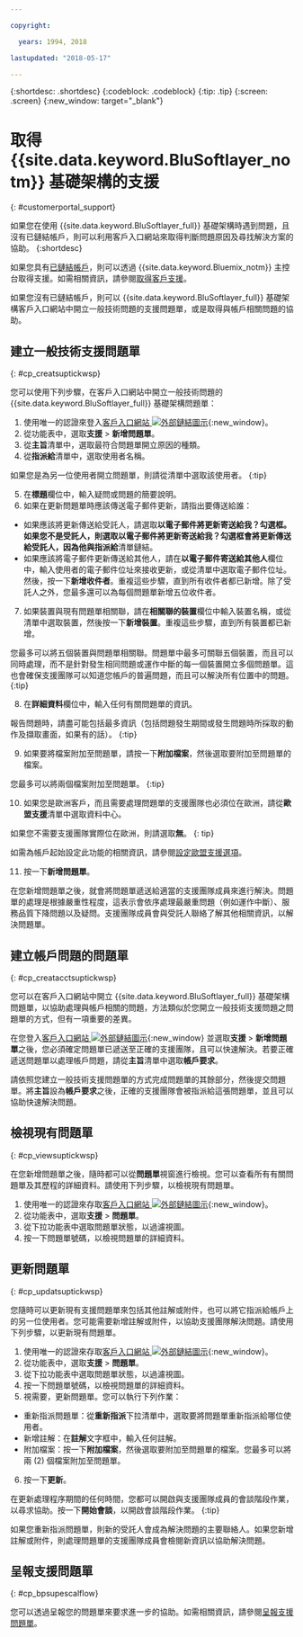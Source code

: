 ```yaml
---

copyright:

  years: 1994, 2018

lastupdated: "2018-05-17"

---
```


{:shortdesc: .shortdesc}
{:codeblock: .codeblock}
{:tip: .tip}
{:screen: .screen}
{:new_window: target="_blank"}


# 取得 {{site.data.keyword.BluSoftlayer_notm}} 基礎架構的支援
{: #customerportal_support}

如果您在使用 {{site.data.keyword.BluSoftlayer_full}} 基礎架構時遇到問題，且沒有已鏈結帳戶，則可以利用客戶入口網站來取得判斷問題原因及尋找解決方案的協助。
{:shortdesc}

如果您具有[已鏈結帳戶](/docs/account/softlayerlink.html#link_user_accounts)，則可以透過 {{site.data.keyword.Bluemix_notm}} 主控台取得支援。如需相關資訊，請參閱[取得客戶支援](/docs/get-support/howtogetsupport.html)。


如果您沒有已鏈結帳戶，則可以 {{site.data.keyword.BluSoftlayer_full}} 基礎架構客戶入口網站中開立一般技術問題的支援問題單，或是取得與帳戶相關問題的協助。

## 建立一般技術支援問題單
{: #cp_creatsuptickwsp}

您可以使用下列步驟，在客戶入口網站中開立一般技術問題的 {{site.data.keyword.BluSoftlayer_full}} 基礎架構問題單：

1. 使用唯一的認證來登入[客戶入口網站 ![外部鏈結圖示](../icons/launch-glyph.svg)](https://control.softlayer.com/){:new_window}。
2. 從功能表中，選取**支援** > **新增問題單**。
3. 從**主旨**清單中，選取最符合問題單開立原因的種類。
4. 從**指派給**清單中，選取使用者名稱。<br/>

  如果您是為另一位使用者開立問題單，則請從清單中選取該使用者。
  {:tip}

5. 在**標題**欄位中，輸入疑問或問題的簡要說明。
6. 如果在更新問題單時應該傳送電子郵件更新，請指出要傳送給誰：
  * 如果應該將更新傳送給受託人，請選取**以電子郵件將更新寄送給我？**勾選框。如果您不是受託人，則選取**以電子郵件將更新寄送給我？**勾選框會將更新傳送給受託人，因為他與**指派給**清單鏈結。
  * 如果應該將電子郵件更新傳送給其他人，請在**以電子郵件寄送給其他人**欄位中，輸入使用者的電子郵件位址來接收更新，或從清單中選取電子郵件位址。然後，按一下**新增收件者**。重複這些步驟，直到所有收件者都已新增。除了受託人之外，您最多還可以為每個問題單新增五位收件者。
7. 如果裝置與現有問題單相關聯，請在**相關聯的裝置**欄位中輸入裝置名稱，或從清單中選取裝置，然後按一下**新增裝置**。重複這些步驟，直到所有裝置都已新增。

  您最多可以將五個裝置與問題單相關聯。問題單中最多可關聯五個裝置，而且可以同時處理，而不是針對發生相同問題或運作中斷的每一個裝置開立多個問題單。這也會確保支援團隊可以知道您帳戶的普遍問題，而且可以解決所有位置中的問題。
  {:tip}

8. 在**詳細資料**欄位中，輸入任何有關問題單的資訊。

  報告問題時，請盡可能包括最多資訊（包括問題發生期間或發生問題時所採取的動作及擷取畫面，如果有的話）。
  {:tip}

9. 如果要將檔案附加至問題單，請按一下**附加檔案**，然後選取要附加至問題單的檔案。

  您最多可以將兩個檔案附加至問題單。
  {:tip}

10. 如果您是歐洲客戶，而且需要處理問題單的支援團隊也必須位在歐洲，請從**歐盟支援**清單中選取資料中心。

  如果您不需要支援團隊實際位在歐洲，則請選取**無**。
  {: tip}

  如需為帳戶起始設定此功能的相關資訊，請參閱[設定歐盟支援選項](/docs/customer-portal/cpmanuserprof.html#cp_seteusupported)。

11. 按一下**新增問題單**。

在您新增問題單之後，就會將問題單遞送給適當的支援團隊成員來進行解決。問題單的處理是根據嚴重性程度，這表示會依序處理最嚴重問題（例如運作中斷）、服務品質下降問題以及疑問。支援團隊成員會與受託人聯絡了解其他相關資訊，以解決問題單。

## 建立帳戶問題的問題單
{: #cp_creatacctsuptickwsp}

您可以在客戶入口網站中開立 {{site.data.keyword.BluSoftlayer_full}} 基礎架構問題單，以協助處理與帳戶相關的問題，方法類似於您開立一般技術支援問題之問題單的方式，但有一項重要的差異。  

在您登入[客戶入口網站 ![外部鏈結圖示](../icons/launch-glyph.svg)](https://control.softlayer.com/){:new_window} 並選取**支援** > **新增問題單**之後，您必須確定問題單已遞送至正確的支援團隊，且可以快速解決。若要正確遞送問題單以處理帳戶問題，請從**主旨**清單中選取**帳戶要求**。

請依照您建立一般技術支援問題單的方式完成問題單的其餘部分，然後提交問題單。將**主旨**設為**帳戶要求**之後，正確的支援團隊會被指派給這張問題單，並且可以協助快速解決問題。

## 檢視現有問題單
{: #cp_viewsuptickwsp}

在您新增問題單之後，隨時都可以從**問題單**視窗進行檢視。您可以查看所有有關問題單及其歷程的詳細資料。請使用下列步驟，以檢視現有問題單。

1. 使用唯一的認證來存取[客戶入口網站 ![外部鏈結圖示](../icons/launch-glyph.svg)](https://control.softlayer.com/){:new_window}。
2. 從功能表中，選取**支援** > **問題單**。
3. 從下拉功能表中選取問題單狀態，以過濾視圖。
4. 按一下問題單號碼，以檢視問題單的詳細資料。

## 更新問題單
{: #cp_updatsuptickwsp}

您隨時可以更新現有支援問題單來包括其他註解或附件，也可以將它指派給帳戶上的另一位使用者。您可能需要新增註解或附件，以協助支援團隊解決問題。請使用下列步驟，以更新現有問題單。

1. 使用唯一的認證來存取[客戶入口網站 ![外部鏈結圖示](../icons/launch-glyph.svg)](https://control.softlayer.com/){:new_window}。
2. 從功能表中，選取**支援** > **問題單**。
3. 從下拉功能表中選取問題單狀態，以過濾視圖。
4. 按一下問題單號碼，以檢視問題單的詳細資料。
5. 視需要，更新問題單。您可以執行下列作業：
  * 重新指派問題單：從**重新指派**下拉清單中，選取要將問題單重新指派給哪位使用者。   
  * 新增註解：在**註解**文字框中，輸入任何註解。
  * 附加檔案：按一下**附加檔案**，然後選取要附加至問題單的檔案。您最多可以將兩 (2) 個檔案附加至問題單。
6. 按一下**更新**。

  在更新處理程序期間的任何時間，您都可以開啟與支援團隊成員的會談階段作業，以尋求協助。按一下**開始會談**，以開啟會談階段作業。
  {:tip}

如果您重新指派問題單，則新的受託人會成為解決問題的主要聯絡人。如果您新增註解或附件，則處理問題單的支援團隊成員會檢閱新資訊以協助解決問題。

## 呈報支援問題單
{: #cp_bpsupescalflow}

您可以透過呈報您的問題單來要求進一步的協助。如需相關資訊，請參閱[呈報支援問題單](/docs/get-support/quicktickresp.html#escalation)。
